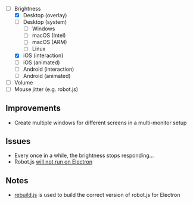 

- [ ] Brightness
    - [x] Desktop (overlay)
    - [ ] Desktop (system)
        - [ ] Windows
        - [ ] macOS (Intel)
        - [ ] macOS (ARM)
        - [ ] Linux
    - [x] iOS (interaction)
    - [ ] iOS (animated)
    - [ ] Android (interaction)
    - [ ] Android (animated)
- [ ] Volume
- [ ] Mouse jitter (e.g. robot.js) 

## Improvements
- Create multiple windows for different screens in a multi-monitor setup

## Issues
- Every once in a while, the brightness stops responding...
- Robot.js [will not run on Electron](https://github.com/octalmage/robotjs/issues/675)

## Notes
- [rebuild.js](./rebuild.js) is used to build the correct version of robot.js for Electron